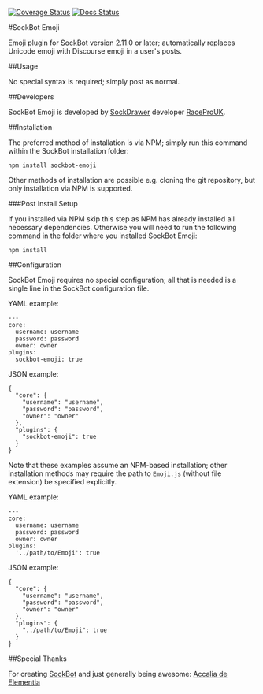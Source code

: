 [![Coverage Status](https://coveralls.io/repos/SockDrawer/SockBot-Emoji/badge.svg?branch=master)](https://coveralls.io/r/SockDrawer/SockBot-Emoji?branch=master)
[![Docs Status](https://readthedocs.org/projects/sockbot-emoji/badge/?version=latest)](http://sockbot-emoji.readthedocs.org/)

#SockBot Emoji

Emoji plugin for [SockBot](https://sockbot.rtfd.org/en/latest/) version 2.11.0 or later; automatically replaces Unicode emoji with Discourse emoji in a user's posts.

##Usage

No special syntax is required; simply post as normal.

##Developers

SockBot Emoji is developed by [SockDrawer](https://github.com/SockDrawer) developer [RaceProUK](https://github.com/RaceProUK).

##Installation

The preferred method of installation is via NPM; simply run this command within the SockBot installation folder:
```
npm install sockbot-emoji
```

Other methods of installation are possible e.g. cloning the git repository, but only installation via NPM is supported.

###Post Install Setup

If you installed via NPM skip this step as NPM has already installed all necessary dependencies.
Otherwise you will need to run the following command in the folder where you installed SockBot Emoji:
```
npm install
```

##Configuration

SockBot Emoji requires no special configuration; all that is needed is a single line in the SockBot configuration file.

YAML example:
```
---
core:
  username: username
  password: password
  owner: owner
plugins:
  sockbot-emoji: true
```

JSON example:
```
{
  "core": {
    "username": "username",
    "password": "password",
    "owner": "owner"
  },
  "plugins": {
    "sockbot-emoji": true
  }
}
```

Note that these examples assume an NPM-based installation; other installation methods may require the path to `Emoji.js` (without file extension) be specified explicitly.

YAML example:
```
---
core:
  username: username
  password: password
  owner: owner
plugins:
  '../path/to/Emoji': true
```

JSON example:
```
{
  "core": {
    "username": "username",
    "password": "password",
    "owner": "owner"
  },
  "plugins": {
    "../path/to/Emoji": true
  }
}
```

##Special Thanks

For creating [SockBot](https://sockbot.readthedocs.org/en/latest/) and just generally being awesome: [Accalia de Elementia](https://github.com/AccaliaDeElementia)
